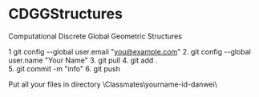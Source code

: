 # CDGGStructures
Computational Discrete Global Geometric Structures


1   git config --global user.email "you@example.com"
2.  git config --global user.name "Your Name"
3.  git pull
4.  git add .  
5.  git commit -m "info"
6.  git push


Put all your files in directory \Classmates\yourname-id-danwei\

